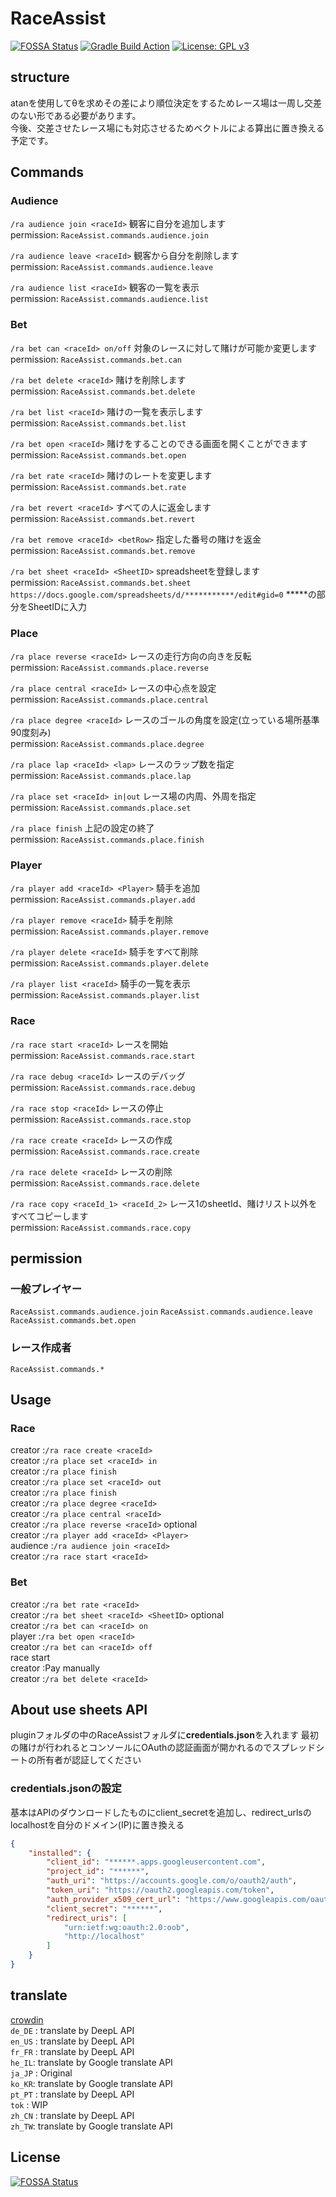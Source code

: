 # RaceAssist

[![FOSSA Status](https://app.fossa.com/api/projects/custom%2B27464%2Fgithub.com%2FNlkomaru%2FRaceAssist-advance.svg?type=shield)](https://app.fossa.com/projects/custom%2B27464%2Fgithub.com%2FNlkomaru%2FRaceAssist-advance?ref=badge_shield)
[![Gradle Build Action](https://github.com/Nlkomaru/RaceAssist-advance/actions/workflows/blank.yml/badge.svg)](https://github.com/Nlkomaru/RaceAssist-advance/actions/workflows/blank.yml)
[![License: GPL v3](https://img.shields.io/badge/License-GPLv3-blue.svg)](https://www.gnu.org/licenses/gpl-3.0)

## structure
atanを使用してθを求めその差により順位決定をするためレース場は一周し交差のない形である必要があります。<br>
今後、交差させたレース場にも対応させるためベクトルによる算出に置き換える予定です。


## Commands

### Audience 
`/ra audience join <raceId>`  観客に自分を追加します  <br>
permission: `RaceAssist.commands.audience.join`<br>

`/ra audience leave <raceId>` 観客から自分を削除します  <br>
permission: `RaceAssist.commands.audience.leave`<br>

`/ra audience list <raceId>` 観客の一覧を表示  <br>
permission: `RaceAssist.commands.audience.list`<br>

### Bet  

`/ra bet can <raceId> on/off` 対象のレースに対して賭けが可能か変更します  <br>
permission: `RaceAssist.commands.bet.can`<br>

`/ra bet delete <raceId>`        賭けを削除します  <br>
permission: `RaceAssist.commands.bet.delete`<br>

`/ra bet list <raceId>`          賭けの一覧を表示します  <br>
permission: `RaceAssist.commands.bet.list`<br>

`/ra bet open <raceId>`          賭けをすることのできる画面を開くことができます  <br>
permission: `RaceAssist.commands.bet.open`<br>

`/ra bet rate <raceId>`          賭けのレートを変更します  <br>
permission: `RaceAssist.commands.bet.rate`<br>

`/ra bet revert <raceId>` すべての人に返金します <br>
permission: `RaceAssist.commands.bet.revert`<br>


`/ra bet remove <raceId> <betRow>` 指定した番号の賭けを返金 <br>
permission: `RaceAssist.commands.bet.remove`<br>

`/ra bet sheet <raceId> <SheetID>`       spreadsheetを登録します<br>
permission: `RaceAssist.commands.bet.sheet`<br>
`https://docs.google.com/spreadsheets/d/***********/edit#gid=0`  *****の部分をSheetIDに入力 

### Place 

`/ra place reverse <raceId>`  レースの走行方向の向きを反転  <br>
permission: `RaceAssist.commands.place.reverse`<br>

`/ra place central <raceId>`  レースの中心点を設定  <br>
permission: `RaceAssist.commands.place.central`<br>

`/ra place degree <raceId>`  レースのゴールの角度を設定(立っている場所基準90度刻み)  <br>
permission: `RaceAssist.commands.place.degree`<br>

`/ra place lap <raceId> <lap>`  レースのラップ数を指定  <br>
permission: `RaceAssist.commands.place.lap`<br>

`/ra place set <raceId> in|out` レース場の内周、外周を指定  <br>
permission: `RaceAssist.commands.place.set`<br>

`/ra place finish` 上記の設定の終了  <br>
permission: `RaceAssist.commands.place.finish`<br>

### Player  

`/ra player add <raceId> <Player>`  騎手を追加  <br>
permission: `RaceAssist.commands.player.add`<br>

`/ra player remove <raceId>`  騎手を削除  <br>
permission: `RaceAssist.commands.player.remove`<br>

`/ra player delete <raceId>`  騎手をすべて削除  <br>
permission: `RaceAssist.commands.player.delete`<br>

`/ra player list <raceId>`  騎手の一覧を表示  <br>
permission: `RaceAssist.commands.player.list`<br>

### Race 

`/ra race start <raceId>`  レースを開始  <br>
permission: `RaceAssist.commands.race.start`<br>

`/ra race debug <raceId>`  レースのデバッグ  <br>
permission: `RaceAssist.commands.race.debug`<br>

`/ra race stop <raceId>`  レースの停止  <br>
permission: `RaceAssist.commands.race.stop`<br>

`/ra race create <raceId>`  レースの作成  <br>
permission: `RaceAssist.commands.race.create`<br>

`/ra race delete <raceId>`  レースの削除  <br>
permission: `RaceAssist.commands.race.delete`<br>

`/ra race copy <raceId_1> <raceId_2>` レース1のsheetId、賭けリスト以外をすべてコピーします  <br>
permission: `RaceAssist.commands.race.copy`<br>

## permission

### 一般プレイヤー

`RaceAssist.commands.audience.join`
`RaceAssist.commands.audience.leave`
`RaceAssist.commands.bet.open`

### レース作成者

`RaceAssist.commands.*`

## Usage

### Race
creator :`/ra race create <raceId>`<br>
creator :`/ra place set <raceId> in`<br>
creator :`/ra place finish`<br>
creator :`/ra place set <raceId> out`<br>
creator :`/ra place finish`<br>
creator :`/ra place degree <raceId>`<br>
creator :`/ra place central <raceId>`<br>
creator :`/ra place reverse <raceId>` optional<br>
creator :`/ra player add <raceId> <Player>`<br>
audience :`/ra audience join <raceId>` <br>
creator :`/ra race start <raceId>`<br>

### Bet
creator :`/ra bet rate <raceId>`<br>
creator :`/ra bet sheet <raceId> <SheetID>` optional<br>
creator :`/ra bet can <raceId> on` <br>
player :`/ra bet open <raceId>`<br>
creator :`/ra bet can <raceId> off`<br>
race start<br>
creator :Pay manually<br>
creator :`/ra bet delete <raceId>`<br>

## About use sheets API

pluginフォルダの中のRaceAssistフォルダに**credentials.json**を入れます 最初の賭けが行われるとコンソールにOAuthの認証画面が開かれるのでスプレッドシートの所有者が認証してください

### credentials.jsonの設定

基本はAPIのダウンロードしたものにclient_secretを追加し、redirect_urlsのlocalhostを自分のドメイン(IP)に置き換える

```json
{
    "installed": {
        "client_id": "******.apps.googleusercontent.com",
        "project_id": "******",
        "auth_uri": "https://accounts.google.com/o/oauth2/auth",
        "token_uri": "https://oauth2.googleapis.com/token",
        "auth_provider_x509_cert_url": "https://www.googleapis.com/oauth2/v1/certs",
        "client_secret": "******",
        "redirect_uris": [
            "urn:ietf:wg:oauth:2.0:oob",
            "http://localhost"
        ]
    }
}
```

## translate 
[crowdin](https://crowdin.com/project/raceassist)<br>
`de_DE` : translate by DeepL API<br>
`en_US` : translate by DeepL API<br>
`fr_FR` : translate by DeepL API<br>
`he_IL`: translate by Google translate API<br>
`ja_JP` : Original <br>
`ko_KR`: translate by Google translate API<br>
`pt_PT` : translate by DeepL API<br>
`tok` : WIP<br>
`zh_CN` : translate by DeepL API<br>
`zh_TW`: translate by Google translate API<br>

## License

[![FOSSA Status](https://app.fossa.com/api/projects/custom%2B27464%2Fgithub.com%2FNlkomaru%2FRaceAssist-advance.svg?type=large)](https://app.fossa.com/projects/custom%2B27464%2Fgithub.com%2FNlkomaru%2FRaceAssist-advance?ref=badge_large)
